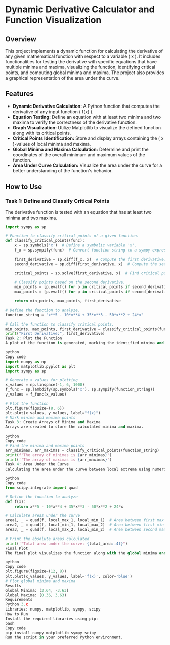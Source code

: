 # Dynamic Derivative Calculator and Function Visualization

## Overview
This project implements a dynamic function for calculating the derivative of any given mathematical function with respect to a variable \( x \). It includes functionalities for testing the derivative with specific equations that have multiple minima and maxima, visualizing the function, identifying critical points, and computing global minima and maxima. The project also provides a graphical representation of the area under the curve.

## Features
- **Dynamic Derivative Calculation:** A Python function that computes the derivative of any input function \( f(x) \).
- **Equation Testing:** Define an equation with at least two minima and two maxima to verify the correctness of the derivative function.
- **Graph Visualization:** Utilize Matplotlib to visualize the defined function along with its critical points.
- **Critical Points Identification:** Store and display arrays containing the \( x \)-values of local minima and maxima.
- **Global Minima and Maxima Calculation:** Determine and print the coordinates of the overall minimum and maximum values of the function.
- **Area Under Curve Calculation:** Visualize the area under the curve for a better understanding of the function's behavior.

## How to Use

### Task 1: Define and Classify Critical Points
The derivative function is tested with an equation that has at least two minima and two maxima.

```python
import sympy as sp

# Function to classify critical points of a given function.
def classify_critical_points(func):
    x = sp.symbols('x')  # Define a symbolic variable 'x'.
    f_x = sp.sympify(func)  # Convert function string to a sympy expression.

    first_derivative = sp.diff(f_x, x)  # Compute the first derivative.
    second_derivative = sp.diff(first_derivative, x)  # Compute the second derivative.

    critical_points = sp.solve(first_derivative, x)  # Find critical points.

    # Classify points based on the second derivative.
    min_points = [p.evalf() for p in critical_points if second_derivative.subs(x, p) > 0]
    max_points = [p.evalf() for p in critical_points if second_derivative.subs(x, p) < 0]

    return min_points, max_points, first_derivative
 
# Define the function to analyze.
function_string = "x**5 - 10*x**4 + 35*x**3 - 50*x**2 + 24*x"

# Call the function to classify critical points.
min_points, max_points, first_derivative = classify_critical_points(function_string)
print("First Derivative:", first_derivative)
Task 2: Plot the Function
A plot of the function is generated, marking the identified minima and maxima.

python
Copy code
import numpy as np
import matplotlib.pyplot as plt
import sympy as sp

# Generate x values for plotting
x_values = np.linspace(-1, 6, 1000)
f_func = sp.lambdify(sp.symbols('x'), sp.sympify(function_string))
y_values = f_func(x_values)

# Plot the function
plt.figure(figsize=(8, 6))
plt.plot(x_values, y_values, label="f(x)")
# Mark minima and maxima points
Task 3: Create Arrays of Minima and Maxima
Arrays are created to store the calculated minima and maxima.

python
Copy code
# Find the minima and maxima points
arr_minimas, arr_maximas = classify_critical_points(function_string)
print(f'The array of minimas is {arr_minimas}')
print(f'The array of maximas is {arr_maximas}')
Task 4: Area Under the Curve
Calculating the area under the curve between local extrema using numerical integration.

python
Copy code
from scipy.integrate import quad

# Define the function to analyze
def f(x):
    return x**5 - 10*x**4 + 35*x**3 - 50*x**2 + 24*x

# Calculate areas under the curve
area1, _ = quad(f, local_max_1, local_min_1)  # Area between first max and first min
area2, _ = quad(f, local_min_1, local_max_2)  # Area between first min and second max
area3, _ = quad(f, local_max_2, local_min_2)  # Area between second max and second min

# Print the absolute areas calculated
print(f"Total area under the curve: {total_area:.4f}")
Final Plot
The final plot visualizes the function along with the global minima and maxima.

python
Copy code
plt.figure(figsize=(12, 8))
plt.plot(x_values, y_values, label='f(x)', color='blue')
# Plot global minima and maxima
Results
Global Minima: (3.64, -3.63)
Global Maxima: (0.36, 3.63)
Requirements
Python 3.x
Libraries: numpy, matplotlib, sympy, scipy
How to Run
Install the required libraries using pip:
bash
Copy code
pip install numpy matplotlib sympy scipy
Run the script in your preferred Python environment.

